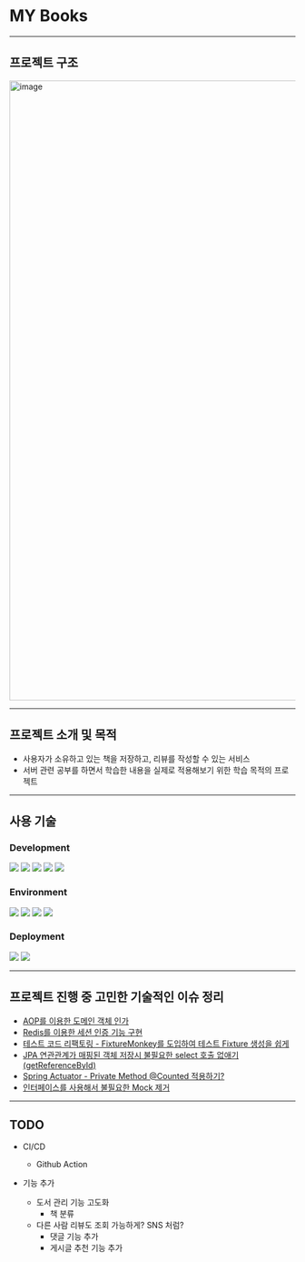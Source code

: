 # MY Books

---
## 프로젝트 구조
<img width="1090" alt="image" src="https://github.com/SJ0000/my-books/assets/41468526/3aef5874-7e94-4a00-8b05-6c40ee3fc88c">

---
## 프로젝트 소개 및 목적
- 사용자가 소유하고 있는 책을 저장하고, 리뷰를 작성할 수 있는 서비스
- 서버 관련 공부를 하면서 학습한 내용을 실제로 적용해보기 위한 학습 목적의 프로젝트
---
## 사용 기술
### Development
<div>
 <img src="https://img.shields.io/badge/java-007396?style=for-the-badge&logoColor=white">
 <img src="https://img.shields.io/badge/spring-6DB33F?style=for-the-badge&logo=spring&logoColor=white">
 <img src="https://img.shields.io/badge/jpa-59666C?style=for-the-badge&logoColor=white">
 <img src="https://img.shields.io/badge/thymeleaf-005F0F?style=for-the-badge&logo=thymeleaf&logoColor=white">
<img src="https://img.shields.io/badge/bootstrap-7952B3?style=for-the-badge&logo=bootstrap&logoColor=white">
</div>

### Environment
<div>
 <img src="https://img.shields.io/badge/mysql-4479A1?style=for-the-badge&logo=mysql&logoColor=white"> 
 <img src="https://img.shields.io/badge/redis-DC382D?style=for-the-badge&logo=redis&logoColor=white"> 
 <img src="https://img.shields.io/badge/prometheus-E6522C?style=for-the-badge&logo=prometheus&logoColor=white"> 
 <img src="https://img.shields.io/badge/grafana-F46800?style=for-the-badge&logo=grafana&logoColor=white"> 
</div>

### Deployment
<div>
 <img src="https://img.shields.io/badge/azure-0078D4?style=for-the-badge&logo=microsoftazure&logoColor=white"> 
 <img src="https://img.shields.io/badge/docker-2496ED?style=for-the-badge&logo=docker&logoColor=white"> 
</div>

---
## 프로젝트 진행 중 고민한 기술적인 이슈 정리

* [AOP를 이용한 도메인 객체 인가](https://dot-heath-6d7.notion.site/AOP-ef69b2d75f8b42f995b3dcd63349fad6?pvs=4)
* [Redis를 이용한 세션 인증 기능 구현](https://dot-heath-6d7.notion.site/with-Redis-858c4687360b40a1adbb32d57ea8afa6)
* [테스트 코드 리팩토링 - FixtureMonkey를 도입하여 테스트 Fixture 생성을 쉽게](https://dot-heath-6d7.notion.site/FixtureMonkey-Fixture-5923d51daa14431fa53c80ec1ff072e5?pvs=74)
* [JPA 연관관계가 매핑된 객체 저장시 불필요한 select 호출 없애기 (getReferenceById)](https://dot-heath-6d7.notion.site/JPA-select-getReferenceById-04bc47b2ab91429ca7ab1183f9e3b81e?pvs=4)
* [Spring Actuator - Private Method @Counted 적용하기?](https://dot-heath-6d7.notion.site/Spring-Actuator-Private-Method-Counting-348d01b2d27745e4ae1d02c59293027e)
* [인터페이스를 사용해서 불필요한 Mock 제거](https://dot-heath-6d7.notion.site/Mock-913b00e7a32e4ca2b63068bbc0f0678e)
---

## TODO

- CI/CD
  - Github Action 

- 기능 추가
  - 도서 관리 기능 고도화
    - 책 분류
  - 다른 사람 리뷰도 조회 가능하게? SNS 처럼?
    - 댓글 기능 추가
    - 게시글 추천 기능 추가